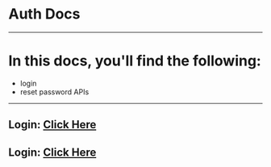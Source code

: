 # Auth Docs

---

# In this docs, you'll find the following:

- login
- reset password APIs

---

## Login: [Click Here](/DOcs/auth/Login.md)

## Login: [Click Here](/DOcs/auth/reset/README.MD)
